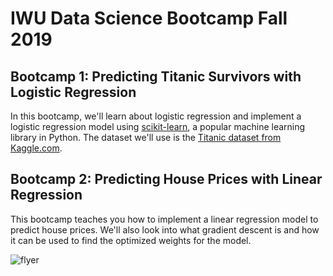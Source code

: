 # IWU Data Science Bootcamp Fall 2019
## Bootcamp 1: Predicting Titanic Survivors with Logistic Regression
In this bootcamp, we'll learn about logistic regression and implement a logistic regression model using [scikit-learn](https://scikit-learn.org/stable/), a popular machine learning library in Python. The dataset we'll use is the [Titanic dataset from Kaggle.com](https://www.kaggle.com/c/titanic).

## Bootcamp 2: Predicting House Prices with Linear Regression
This bootcamp teaches you how to implement a linear regression model to predict house prices. We'll also look into what gradient descent is and how it can be used to find the optimized weights for the model.

![flyer](data_science_flyer.jpg)
